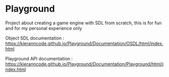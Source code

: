 # Playground
Project about creating a game engine with SDL from scratch, this is for fun and for my personal experience only

Object SDL documentation : 
https://kieranncode.github.io/Playground/Documentation/OSDL/html/index.html


Playground API documentation : 
https://kieranncode.github.io/Playground/Documentation/Playground/html/index.html
